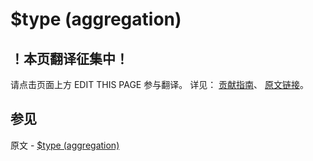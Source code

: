# $type (aggregation)

## ！本页翻译征集中！

请点击页面上方 EDIT THIS PAGE 参与翻译。
详见：
[贡献指南]( https://github.com/JinMuInfo/MongoDB-Manual-zh/blob/master/CONTRIBUTING.md )、
[原文链接](  https://docs.mongodb.com/manual/reference/operator/aggregation/type/  )。

## 参见

原文 - [$type (aggregation)]( https://docs.mongodb.com/manual/reference/operator/aggregation/type/ )

